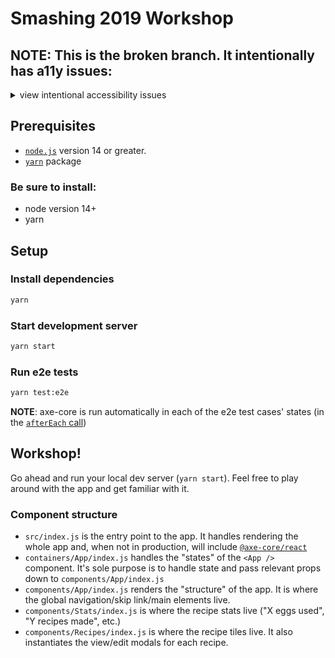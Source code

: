 # Smashing 2019 Workshop

## NOTE: This is the broken branch. It intentionally has a11y issues:

<details>
  <summary>view intentional accessibility issues</summary>

- generic title (page info tool)
- stats icons have generic/non-descriptive accNames of "decorative icon" (images tool)
- trash buttons have bad accNames of "trash can icon" (n/r/v tool)
- all the edit buttons are divs instead of buttons (n/r/v tool)
- edit modal form fields have non-unique labels (forms tool)
- yumminess field has no label (forms tool)
- yumminess field's error is non-descriptive (forms tool)
- recipe card images are not marked as decorative properly (`alt=""`)

</details>

## Prerequisites

- [`node.js`](https://nodejs.org/en/) version 14 or greater.
- [`yarn`](https://yarnpkg.com/) package

### Be sure to install:

- node version 14+
- yarn

## Setup

### Install dependencies

```sh
yarn
```

### Start development server

```sh
yarn start
```

### Run e2e tests

```sh
yarn test:e2e
```

**NOTE**: axe-core is run automatically in each of the e2e test cases' states (in the [`afterEach` call](./cypress/support/index.js#L31-L33))

## Workshop!

Go ahead and run your local dev server (`yarn start`). Feel free to play around with the app and get familiar with it.

### Component structure

- `src/index.js` is the entry point to the app. It handles rendering the whole app and, when not in production, will include [`@axe-core/react`](https://www.npmjs.com/package/@axe-core/react)
- `containers/App/index.js` handles the "states" of the `<App />` component. It's sole purpose is to handle state and pass relevant props down to `components/App/index.js`
- `components/App/index.js` renders the "structure" of the app. It is where the global navigation/skip link/main elements live.
- `components/Stats/index.js` is where the recipe stats live ("X eggs used", "Y recipes made", etc.)
- `components/Recipes/index.js` is where the recipe tiles live. It also instantiates the view/edit modals for each recipe.
